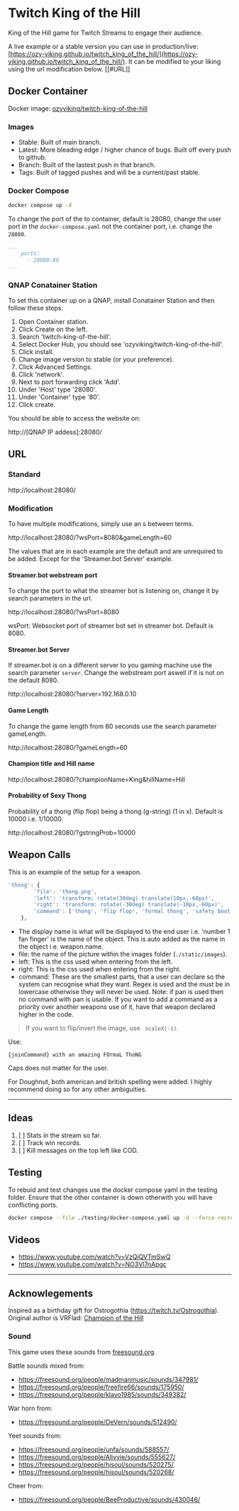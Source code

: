 # Twitch King of the Hill

King of the Hill game for Twitch Streams to engage their audience.

A live example or a stable version you can use in production/live: [https://ozy-viking.github.io/twitch_king_of_the_hill/](https://ozy-viking.github.io/twitch_king_of_the_hill/). It can be modified to your liking using the url modification below. [[#URL]] 

## Docker Container

Docker image: [ozyviking/twitch-king-of-the-hill](https://hub.docker.com/repository/docker/ozyviking/twitch-king-of-the-hill/)

### Images

- Stable: Built of main branch.
- Latest: More bleading edge / higher chance of bugs. Built off every push to github.
- Branch: Built of the lastest push in that branch.
- Tags: Built of tagged pushes and will be a current/past stable.

### Docker Compose

```bash
docker compose up -d
```

To change the port of the to container, default is 28080, change the user port in the `docker-compose.yaml` not the container port, i.e. change the `28080`.

```yaml 
...
    ports:
      - 28080:80
...
```
### QNAP Conatainer Station

To set this container up on a QNAP, install Conatainer Station and then follow these steps:

1. Open Container station.
1. Click Create on the left.
1. Search 'twitch-king-of-the-hill'.
1. Select Docker Hub, you should see 'ozyviking/twitch-king-of-the-hill'.
1. Click install.
1. Change image version to stable (or your preference).
1. Click Advanced Settings.
1. Click 'network'.
1. Next to port forwarding click 'Add'.
1. Under 'Host' type '28080'.
1. Under 'Container' type '80'.
1. Click create.

You should be able to access the website on:

http://[QNAP IP addess]:28080/

## URL

### Standard

http://localhost:28080/

### Modification

To have multiple modifications, simply use an `&` between terms.

http://localhost:28080/?wsPort=8080&gameLength=60

The values that are in each example are the default and are unrequired to be added. Except for the 'Streamer.bot Server' example.

#### Streamer.bot webstream port

To change the port to what the streamer bot is listening on, change it by search parameters in the url.

http://localhost:28080/?wsPort=8080

wsPort: Websocket port of streamer bot set in streamer bot. Default is 8080.

#### Streamer.bot Server

If streamer.bot is on a different server to you gaming machine use the search parameter `server`. Change the webstream port aswell if it is not on the default 8080.

http://localhost:28080/?server=192.168.0.10

#### Game Length

To change the game length from 60 seconds use the search parameter gameLength.

http://localhost:28080/?gameLength=60


#### Champion title and Hill name

http://localhost:28080/?championName=King&hillName=Hill

#### Probability of Sexy Thong

Probability of a thong (flip flop) being a thong (g-string) (1 in x). Default is 10000 i.e. 1/10000.

http://localhost:28080/?gstringProb=10000

## Weapon Calls

This is an example of the setup for a weapon.

```js
'thong': {
        'file': 'thong.png',
        'left': 'transform: rotate(30deg) translate(10px,-60px)',
        'right': 'transform: rotate(-30deg) translate(-10px,-60px)',
        'command': ['thong', 'flip flop', 'formal thong', 'safety boot']
    },
```

- The display name is what will be displayed to the end user i.e. 'number 1 fan finger' is the name of the object. This is auto added as the name in the object i.e. weapon.name.
- file: the name of the picture within the images folder (`./static/images`).
- left: This is the css used when entering from the left.
- right: This is the css used when entering from the right.
- command: These are the smallest parts, that a user can declare so the system can recognise what they want. Regex is used and the must be in lowercase otherwise they will never be used. Note: if pan is used then no command with pan is usable. If you want to add a command as a priority over another weapons use of it, have that weapon declared higher in the code. 

> If you want to flip/invert the image, use ` scaleX(-1)`.

Use:

```
{joinCommand} with an amazing FOrmaL ThoNG
```

Caps does not matter for the user. 

For Doughnut, both american and british spelling were added. I highly recommend doing so for any other ambiguities. 

---

## Ideas

1. [ ] Stats in the stream so far.
2. [ ] Track win records.
3. [ ] Kill messages on the top left like COD.

## Testing

To rebuid and test changes use the docker compose yaml in the testing folder. Ensure that the other container is down otherwith you will have conflicting ports.

```bash
docker compose --file ./testing/docker-compose.yaml up -d --force-recreate
```

## Videos

- https://www.youtube.com/watch?v=VzQjQVTmSwQ
- https://www.youtube.com/watch?v=NO3Vl7nApgc

---

## Acknowlegements

Inspired as a birthday gift for Ostrogothia (https://twitch.tv/Ostrogothia). 
Original author is VRFlad: [Champion of the Hill](https://vrflad.com/champion)

### Sound 
This game uses these sounds from [freesound.org](freesound.org).

Battle sounds mixed from:
- https://freesound.org/people/madmanmusic/sounds/347981/
- https://freesound.org/people/freefire66/sounds/175950/
- https://freesound.org/people/klavo1985/sounds/349382/

War horn from: 
- https://freesound.org/people/DeVern/sounds/512490/

Yeet sounds from:
- https://freesound.org/people/unfa/sounds/588557/
- https://freesound.org/people/Alivvie/sounds/555627/
- https://freesound.org/people/hisoul/sounds/520275/
- https://freesound.org/people/hisoul/sounds/520268/

Cheer from:
- https://freesound.org/people/BeeProductive/sounds/430046/